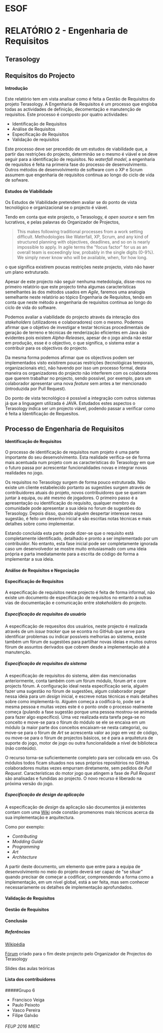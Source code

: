 # ESOF
# RELATÓRIO 2 - Engenharia de Requisitos
## Terasology

## Requisitos do Projecto

#### Introdução

Este relatório tem em vista analisar como é feita a Gestão de Requisitos do projeto Terasology.
A Engenharia de Requisitos é um processo que engloba todas as actividades de definição, decomentação e manutenção de
requisitos. Este processo é composto por quatro actividades:
* Identificação de Requisitos
* Análise de Requisitos
* Especificação de Requisitos
* Validação de requisitos

Este processo deve ser precedido de um estudos de viabilidade que, a partir das restrições do projecto, determinão 
se o mesmo é viável e se deve seguir para a identificação de requisitos.
No *waterfall model*, a engenharia de requisitos é feita na primeira fase do processo de desenvolvimento. Outros métodos
de desenvolvimento de software com o XP e Scrum assumem que engenharia de requisitos continua ao longo do ciclo de 
vida de sofware.

#### Estudos de Viabilidade

Os Estudos de Viabilidade pretendem avaliar se do ponto de vista tecnológico e organizacional se o projecto é viável.

Tendo em conta que este projecto, o Terasology, é *open source* e sem fim lucrativos, e pelas palavras do Organizador
de Projectos,

> This makes following traditional processes from a work setting difficult. Methodologies like Waterfall, XP, Scrum, and 
any kind of structured planning with objectives, deadlines, and so on is nearly impossible to apply. In agile terms the 
"focus factor" for us as an overall team is exceedingly low, probably in the single digits (0-9%). We simply never know who 
will be available, when, for how long.

o que significa existirem poucas restrições neste projecto, visto não haver um plano extruturado.

Apesar de este projecto não seguir nenhuma metedologia, disse-mos no primeiro relatório que este projecto tinha algumas 
características semelhantes às dos métodos usados em *Agile*, faremos uma analogia semelhante neste relatório ao tópico
Engenharia de Requisitos, tendo em conta que neste método a engenharia de requisitos continua ao longo do ciclo de vida 
do software.

Podemos avaliar a viabilidade do projecto através da interação dos *stakeholders* (utilizadores e colaboradores)
com o mesmo. Podemos afirmar que o objetivo de investigar e testar técnicas procedimentais de geração de terreno e
técnicas de renderização eficientes em Java são evidentes pois existem *Alpha-Releases*, apesar de o jogo 
ainda não estar em produção, esse é o objectivo, o que significa, o sistema estar a contribuir para os objectivos do projecto.

Da mesma forma podemos afirmar que os objectivos podem ser implementados visto existirem poucas restrições (tecnológicas 
temporais, organizacionais etc), não havendo por isso um processo formal, desta maneira os organizadores do projecto
não interferem com os colaboradores que querem trabalhar no projecto, sendo possível, por exemplo, para um colaborador 
apresentar uma nova *feature* sem antes a ter mencionado (introduzida por Pull Request).

Do ponto de vista tecnológico é possível a integração com outros sistemas já que a linguagem utilizada é JAVA.
Estudados estes aspectos o Terasology indica ser um projecto viável, podendo passar a verificar como é feita a 
Identificação de Requesitos.

## Processo de Engenharia de Requisitos

#### Identificação de Requisitos

O processo de identificação de requisitos num projeto é uma parte importante do seu desenvolvimento. Esta realidade verifica-se de forma mais acentuada num projeto com as características do Terasology em que o futuro passa por acrescentar funcionalidades novas e integrar novas realidades no jogo.

Os requisitos no Terasology surgem de forma pouco estruturada. Não existe um cliente estabelecido portanto as sugestões surgem através de contribuidores atuais do projeto, novos contribuidores que se queiram juntar à equipa, ou até mesmo de jogadores.
O primeiro passo é a apresentação ou identificação do requisito, qualquer membro da comunidade pode apresentar a sua ideia no forum de sugestões do Terasology. Depois disso, quando alguém despertar interesse nessa sugestão, é feito um desenho inicial e são escritas notas técnicas e mais detalhes sobre como implementar.

Estando concluída esta parte pode dizer-se que o requisito está completamente identificado, detalhado e pronto a ser implementado por um contribuidor. No entanto, esta fase inicial pode ser completamente ignorada caso um desenvolvedor se mostre muito entusiasmado com uma ideia própria e parta imediatamente para a escrita de código de forma a implementar a sua ideia.
#### Análise de Requisitos e Negociação

#### Especificação de Requisitos

A especificação de requisitos neste projecto é feita de forma informal, não existe um documento de especificação 
de requisitos no entanto à outras vias de documentação e comunicação entre *stakeholders* do projecto.

##### Especificação de requisitos do usuário

A especificação de requesitos dos usuários, neste projecto é realizada através de um *issue tracker* que se econtra no 
GitHub que serve para identificar problemas ou indicar possíveis melhorias ao sistema, existe também um fórum de sugestões
para partilhar novas ideias e muitos outros fórum de assuntos derivados que cobrem desde a implementação até a manutenção.

##### Especificação de requisitos do sistema

A especificação de requisitos do sistema, além das mencionadas anteriormente, conta também com um fórum módulo, fórum *art*
e core projects fórum. A configuração ideal nesta especificação seria, alguém fazer uma sugestão no fórum de sugestões, algum
colaborador pegar nessa ideia para um *design* inicial, e escreve notas técnicas e mais detalhes sobre como implementá-lo. 
Alguém começa a codificá-lo, pode ser a mesma pessoa e muitas vezes este é o ponto onde o processo realmente começa 
(pulando a fase sugestão porque uma pessoa mostrou-se animada para fazer algo específico). Uma vez realizada esta tarefa
pega-se no conceito e move-se para o fórum do módulo se ele se encaixa em um módulo (a maior parte dos conceitos encaixam-se
nesta categoria), ou move-se para o fórum de *Art* se acrescenta valor ao jogo em vez de código, ou move-se para o fórum
de projectos básicos, se é para a arquitetura de suporte do jogo, motor de jogo ou outra funcionalidade a nível de biblioteca
(não conteúdo).

O recurso torna-se suficientemente completo para ser colocada em uso. Os módulos todos ficam situados nos seus próprios
repositórios no GitHub colaboradores muitas vezes empurram diretamente, sem pedidos de *Pull Request*.
Características do motor jogo que atingem a fase de *Pull Request* são analisadas e fundidas ao projecto. 
O novo recurso é liberado na próxima versão do jogo.

##### Especificação de *design* da aplicação

A especificação de *design* da aplicação são documentos já existentes contam com uma
[Wiki](https://github.com/MovingBlocks/Terasology/wiki)
onde constão promenores mais técnicos acerca da sua implementação e arquitectura. 

Como por exemplo:
* *Contributing*
* *Modding Guide*
* *Programming*
* *Art*
* *Architecture*

A partir deste documento, um elemento que entre para a equipa de desenvolvimento no meio do projeto deverá ser 
capaz de "se situar" quando precisar de começar a codificar, compreendendo a forma como a implementação, 
em um nível global, está a ser feita, mas sem conhecer necessariamente os detalhes de implementação aprofundados.

#### Validação de Requisitos

#### Gestão de Requisitos

#### Conclusão

##### Referências
[Wikipédia](https://pt.wikipedia.org/wiki/Engenharia_de_requisitos)

[Fórum](http://forum.terasology.org/threads/development-methodology-and-hi-students-from-porto.1387/)
 criado para o fim deste projecto pelo Organizador de Projectos do Terasology

Slides das aulas teóricas

#### Lista dos contribuidores 

#####Grupo 6
* Francisco Veiga
* Paulo Peixoto
* Vasco Pereira
* Filipe Galvão

###### FEUP 2016 MIEIC

